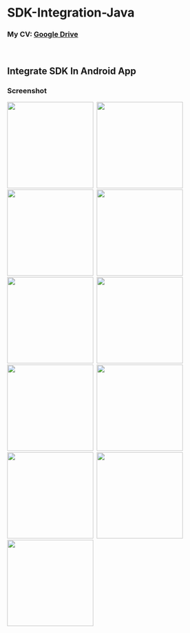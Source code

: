 # SDK-Integration-Java

### My CV: [Google Drive](https://drive.google.com/drive/folders/1ttpIdqmOOrN3iwDErJSv_5LclX_TDwjb)

<br>

## Integrate SDK In Android App
### Screenshot
<img src="https://github.com/samehesmael277/OKSpin-SDK-Integration/assets/91541580/33287342-9c8d-48ce-90eb-1bff521b0a11" width="200">&nbsp;
<img src="https://github.com/samehesmael277/OKSpin-SDK-Integration/assets/91541580/9f84c3c2-4638-4c34-8de9-ac39badd8f87" width="200">&nbsp;
<img src="https://github.com/samehesmael277/OKSpin-SDK-Integration/assets/91541580/a1ab1c66-acc8-491f-8aeb-f90fd1e0c8ee" width="200">&nbsp;
<img src="https://github.com/samehesmael277/OKSpin-SDK-Integration/assets/91541580/df9104eb-89da-4181-842d-c8fdf386dfb0" width="200">&nbsp;
<img src="https://github.com/samehesmael277/OKSpin-SDK-Integration/assets/91541580/138303d1-1b3e-44d7-bf55-247a044292ef" width="200">&nbsp;
<img src="https://github.com/samehesmael277/OKSpin-SDK-Integration/assets/91541580/26d95e9d-7042-482c-8f87-46836e781638" width="200">&nbsp;
<img src="https://github.com/samehesmael277/OKSpin-SDK-Integration/assets/91541580/63379f00-d1c2-4ce7-af74-2726206a1246" width="200">&nbsp;
<img src="https://github.com/samehesmael277/OKSpin-SDK-Integration/assets/91541580/fb16f361-8156-4cf4-bdf1-9c68c26d814a" width="200">&nbsp;
<img src="https://github.com/samehesmael277/OKSpin-SDK-Integration/assets/91541580/96d5daa5-2bd8-495d-aebd-f81b168e1181" width="200">&nbsp;
<img src="https://github.com/samehesmael277/OKSpin-SDK-Integration/assets/91541580/f30d681c-c8ab-4462-95bb-997b15798f9e" width="200">&nbsp;
<img src="https://github.com/samehesmael277/OKSpin-SDK-Integration/assets/91541580/eb965efd-b835-4a93-b71f-0ed11bd17c64" width="200">&nbsp;
